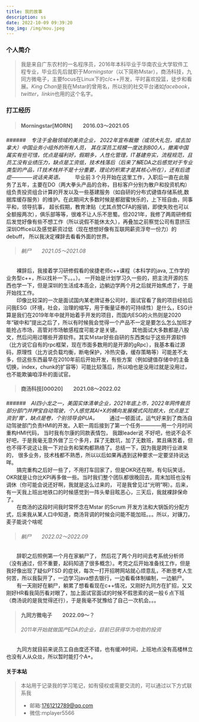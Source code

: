```yaml
---
title: 我的故事
description: ss
date: 2022-10-09 09:39:20
top_img: /img/mou.jpeg
---
```

### 个人简介
>我是来自广东农村的一名程序员，2016年本科毕业于华南农业大学软件工程专业，毕业后先后就职于*Morningstar*（以下简称Mstar），商汤科技，九同方微电子，主要focus在Linux下的c/c++开发，平时喜欢投篮，徒步和看展。*King Chan*是我在Mstar的曾用名，所以别的社交平台诸如*facebook*，*twitter*，*linkin*也用的这个名字。
### 打工经历
>#### Morningstar[MORN]　　2016.03～2021.05
######　*专注于金融领域的美资企业， 2022年宣布裁撤（或领大礼包，或去加拿大）中国业务小组外的所有人员， 其在深员工规模一度达到800人，撤离中国属实有些可惜，优点是福利好，假期多，人性化管理，IT基建夯实，流程规范，且员工没有业绩压力，缺点是工资低，技术栈落后（后来了解EDA之后感觉对于专业类型的产品，IT技术栈并不是十分重要，理论的积累才是其核心所在），还有后遗症————说话夹英语。*
　　毕业前３个月开始在这里工作，入职后一直在此服务了五年，主要在DO（两大拳头产品的合称，目标客户分别为散户和投资机构）组负责投资组合计算的开发以及一些基建服务（如自研的分布式键值存储系统,数据库缓存服务）的维护。在此期间大多数时候是都甜蜜快乐的，上下班自由，同事平和，领导抗事， 超长假期，教育津贴（尤其点赞CFA的报销，即使失败也可以全额报两次），俱乐部等等，很难不让人乐不思蜀。但2021年，我修了两周研修假后发觉好像有些不想工作（所以说假不能休太久），再叠加之前察觉公司有意挤压深圳Office以及感觉薪资过低（现在想想好像有互联网薪资浮夸一份力）的debuff， 所以我决定裸辞去看看外面的世界。
>###### 躺尸　　2021.05～2021.08
　　裸辞后，我接着学习研修假看的侯捷老师c++课程（本科学的java, 工作学的业务型c++，所以找补一下。。。）。 一开始是计划学习久一些的，把主流开源的东西也学一下，但是深圳的生活成本高企，边躺边学两个月之后就开始焦虑了，于是开始找工作。  
　　印像比较深的一次是面试国内某老牌证券公司时，面试官看了我的项目经验后问我ESG（环境，社会，治理的缩写，用于衡量证券的可持续性）是什么，ESG计算是我们在2019年年中就开始着手开发的项目，而国内ESG的火热则是2020年“碳中和”提出之后了，所以有时候我会觉得一个产品不一定是要怎么怎么加班才能抢占市场，高管对市场敏感程度可能才是关键。
　　其他面试大多数都是八股文，然后问用过哪些开源软件。其实Ｍstar好些自研的东西类似于这些开源软件（比方说它自有的rpc框架，现在市面多数用的是开源的gRpc），我基本看过源码，原理性（比方说负载均衡，断电保护，冷热灾备，缓存策略等）可能差不太多，但这些东西最早在2010年前后开始开发，有些方案（例如键值存储中的主备切换，index，chunk的扩容等）可能比较落后，所以咱也是没用过就是没用过，也不能欺骗咱淳朴的面试官。
>#### 商汤科技[00020]　　2021.08～2022.02　　
######　*AI四小龙之一，美国实体清单企业，2021年底上市，2022年网传裁员部分部门并押宝自动驾驶，个人感觉其AI+X的横向发展模式风险颇大，优点是工资到‘胃’，缺点是卷，个别领导会PUA。*
　　通过一顿面试，运气好来到了商汤自动驾驶部门负责HMI的开发。入职一周后接到了第一个任务————用一个月时间重构HMI代码， 当时我有尔康的同款表情包， 我跟leader说
不好吧，他说不会不好吧，于是我毫无意外做了三个多月，踩了无数坑，加了无数班，累且痛苦着，但也不得不说这让我一下对业务和架构都熟络了。总结一下，因为我是跨行业进来的， 很多业务，技术栈都不熟悉，所以以后如果再遇到这种要求一定要坚持说达咩。  
　　搞完重构之后好一些了，不用打车回家了，但是OKR还在啊，有句玩笑话，OKR就是让你比KPI再多做一些。当时我们整个团队都很晚回去，周末加班也没有调休（你可能会说还好啊，我就是这么过来的， 可是我曾见过“光明”啊）。后来，有一天我上班出地铁口的时候感觉到一阵头晕目眩恶心，三天后，我就裸辞保命了。  
　　在商汤的这段时间我时常怀念在Mstar 的Scrum 开发方法和大锅饭的分配方式，后来我从某人口中知道，商汤背调的时候会问能不能加班。。。所以，对镰刀，麦子能说个啥呢
>###### 躺尸　　2022.02～2022.09
　　辞职之后照例第一个月在家躺尸了， 然后花了两个月时间去考系统分析师（没有通过，但不重要，起码知道了很多概念）。考完之后开始准备找工作，但是我好像出现了疑似PTSD 的症状，每次一打开招聘网站就心烦意乱，不断思考人生何苦，所以我裂开了，一边学习java想去银行，一边看看体制编制，一边躺尸。  
　　有一天刚好在躺尸，躺累了想看看现在c++情况，又刚好九同方在扩招，又又刚好HR看我简历看对眼了，加上面试官面试的时候不假思索的说一般６点下班（商汤说的是我觉得还行），于是我毫不犹豫给了自己一次机会。。。
>#### 九同方微电子　　2022.09～？　
>######  *2011年开始就做国产EDA的企业，目前已获得华为哈勃的投资*
　　九同方就目前来说员工自由度还不错，也有缓冲时间，上班地点没有高楼林立也没有人从众𠈌，所以暂时能打个A+。
　　

#### 关于本站
>本站用于记录我的学习笔记，如有侵权或需要交流的，可以通过以下方式联系我
>* 邮箱:1761212789@qq.com
>* 微信:ｍplayer5566